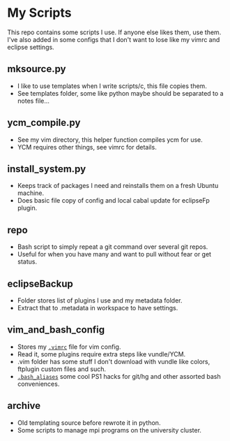 My Scripts
==========

This repo contains some scripts I use.
If anyone else likes them, use them.
I've also added in some configs that I don't want to lose like my vimrc and eclipse settings.

mksource.py
-----------
* I like to use templates when I write scripts/c, this file copies them.
* See templates folder, some like python maybe should be separated to a notes file...

ycm_compile.py
--------------
* See my vim directory, this helper function compiles ycm for use.
* YCM requires other things, see vimrc for details.

install_system.py
-----------------
* Keeps track of packages I need and reinstalls them on a fresh Ubuntu machine.
* Does basic file copy of config and local cabal update for eclipseFp plugin.

repo
----
* Bash script to simply repeat a git command over several git repos.
* Useful for when you have many and want to pull without fear or get status.

eclipseBackup
--------------
* Folder stores list of plugins I use and my metadata folder.
* Extract that to .metadata in workspace to have settings.

vim_and_bash_config
-------------------
* Stores my [`.vimrc`](https://github.com/starcraftman/.my_scripts/blob/master/vim_and_bash_config/.vimrc) file for vim config.
* Read it, some plugins require extra steps like vundle/YCM.
* .vim folder has some stuff I don't download with vundle like colors, ftplugin custom files and such.
* [`.bash_aliases`](https://github.com/starcraftman/.my_scripts/blob/master/vim_and_bash_config/.bash_aliases) some cool PS1 hacks for git/hg and other assorted bash conveniences.

archive
-------
* Old templating source before rewrote it in python.
* Some scripts to manage mpi programs on the university cluster.
